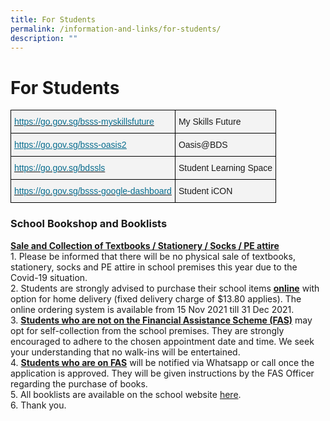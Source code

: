 ```yaml
---
title: For Students
permalink: /information-and-links/for-students/
description: ""
---
```


For Students
============

<style type="text/css">
.tg  {border-collapse:collapse;border-spacing:0;}
.tg td{border-color:black;border-style:solid;border-width:1px;font-family:Arial, sans-serif;font-size:14px;
  overflow:hidden;padding:10px 5px;word-break:normal;}
.tg th{border-color:black;border-style:solid;border-width:1px;font-family:Arial, sans-serif;font-size:14px;
  font-weight:normal;overflow:hidden;padding:10px 5px;word-break:normal;}
.tg .tg-lt9p{background-color:#F3F3F3;text-align:left;vertical-align:top}
.tg .tg-8juq{background-color:#F3F3F3;color:#076C8E;text-align:left;text-decoration:underline;vertical-align:top}
.tg .tg-r8e0{background-color:#F3F3F3;color:#076C8E;text-align:left;vertical-align:top}
</style>
<table class="tg">
<thead>
  <tr>
    <th class="tg-r8e0"><a href="https://go.gov.sg/bsss-myskillsfuture"><span style="text-decoration:none;color:#076C8E">https://go.gov.sg/bsss-myskillsfuture</span></a></th>
    <th class="tg-lt9p"><span style="background-color:#F3F3F3">My Skills Future</span></th>
  </tr>
</thead>
<tbody>
  <tr>
    <td class="tg-8juq"><a href="https://go.gov.sg/bsss-oasis2"><span style="text-decoration:underline;color:#076C8E">https://go.gov.sg/bsss-oasis2</span></a><br></td>
    <td class="tg-lt9p"><span style="background-color:#F3F3F3">Oasis@BDS</span></td>
  </tr>
  <tr>
    <td class="tg-r8e0"><a href="https://go.gov.sg/bdssls"><span style="text-decoration:none;color:#076C8E">https://go.gov.sg/bdssls</span></a></td>
    <td class="tg-lt9p"><span style="background-color:#F3F3F3">Student Learning Space</span></td>
  </tr>
  <tr>
    <td class="tg-lt9p"><a href="https://go.gov.sg/bsss-google-dashboard" target="_blank" rel="noopener noreferrer"><span style="text-decoration:none;color:#076C8E">https://go.gov.sg/bsss-google-dashboard</span></a></td>
    <td class="tg-lt9p"><span style="background-color:#F3F3F3">Student iCON</span></td>
  </tr>
</tbody>
</table>


### School Bookshop and Booklists

<u><b>Sale and Collection of Textbooks / Stationery / Socks / PE attire</b></u> <br>
1\.  Please be informed that there will be no physical sale of textbooks, stationery, socks and PE attire in school premises this year due to the Covid-19 situation. <br>
2.  Students are strongly advised to purchase their school items [<b>online</b>](http://pacificbookstores.com/) with option for home delivery (fixed delivery charge of $13.80 applies). The online ordering system is available from 15 Nov 2021 till 31 Dec 2021. <br>
3.  <u><b>Students who are not on the Financial Assistance Scheme (FAS)</b></u> may opt for self-collection from the school premises. They are strongly encouraged to adhere to the chosen appointment date and time. We seek your understanding that no walk-ins will be entertained. <br>
4.  <u><b>Students who are on FAS</b></u> will be notified via Whatsapp or call once the application is approved. They will be given instructions by the FAS Officer regarding the purchase of books. <br>
5.  All booklists are available on the school website [here](/information-and-links/For-Students/Booklist-for-2023/). <br>
6.  Thank you.